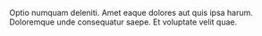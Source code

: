 Optio numquam deleniti.
Amet eaque dolores aut quis ipsa harum.
Doloremque unde consequatur saepe.
Et voluptate velit quae.